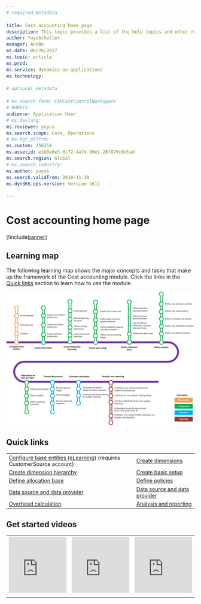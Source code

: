 ```yaml
---
# required metadata

title: Cost accounting home page
description: This topic provides a list of the help topics and other resources that are available for Cost accounting.
author: YuyuScheller
manager: AnnBe
ms.date: 08/20/2017
ms.topic: article
ms.prod: 
ms.service: dynamics-ax-applications
ms.technology: 

# optional metadata

# ms.search.form: CAMCostControlWorkspace
# ROBOTS: 
audience: Application User
# ms.devlang: 
ms.reviewer: yuyus
ms.search.scope: Core, Operations
# ms.tgt_pltfrm: 
ms.custom: 256254
ms.assetid: e1b0a6e3-0c72-4a7d-90e1-20f870c6dbad
ms.search.region: Global
# ms.search.industry: 
ms.author: yuyus
ms.search.validFrom: 2016-11-30
ms.dyn365.ops.version: Version 1611

---
```


# Cost accounting home page

[!include[banner](../includes/banner.md)]

## Learning map 

The following learning map shows the major concepts and tasks that make up the framework of the Cost accounting module. Click the links in the [Quick links](#quick-links) section to learn how to use the module.

[![Learning map for cost accounting](./media/cost-accounting-map.png)](./media/cost-accounting-map.png)

## Quick links
|      |   |
|------|---|
|  [Configure base entities (eLearning)](https://mbspartner.microsoft.com/Home) (requires CustomerSource account)  |[Create dimensions](cost-elements.md)  |
|  [Create dimension hierarchy](dimension-hierarchy.md)  |[Create basic setup](./tasks/define-cost-control-units.md)| 
| [Define allocation base](allocation-bases.md)|[Define policies](./tasks/create-assign-cost-allocation-policy-cost-control-unit.md) | 
| [Data source and data provider](./tasks/manage-data-source-cost-accounting-ledger.md) |                                           [Data source and data provider](./tasks/process-trace-source-data.md)     | 
|[Overhead calculation](overhead-calculation.md)  | [Analysis and reporting](cost-control-workspace.md)   |

## Get started videos<br/>

|  |  |                             |
|------------------------|--------------------|-----------------------------|
| <iframe width="100%"  src="https://www.youtube.com/embed/1pUDtJQZ8FU" frameborder="0" allowfullscreen></iframe>  | <iframe width="100%"  src="https://www.youtube.com/embed/imsuTg8rUVk" frameborder="0" allowfullscreen></iframe>  |   <iframe width="100%" src="https://www.youtube.com/embed/-HKHYdClvx8" frameborder="0" allowfullscreen></iframe>  |
|  |  |                             |


